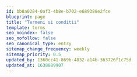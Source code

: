 ```yaml
---
id: bb8a0284-0af3-4b8e-b702-e689388e2fce
blueprint: page
title: "Termeni si conditii"
template: terms
seo_noindex: false
seo_nofollow: false
seo_canonical_type: entry
sitemap_change_frequency: weekly
sitemap_priority: 0.5
updated_by: 1360cc41-869b-4832-a14b-363726f1c75d
updated_at: 1638889907
---
```

